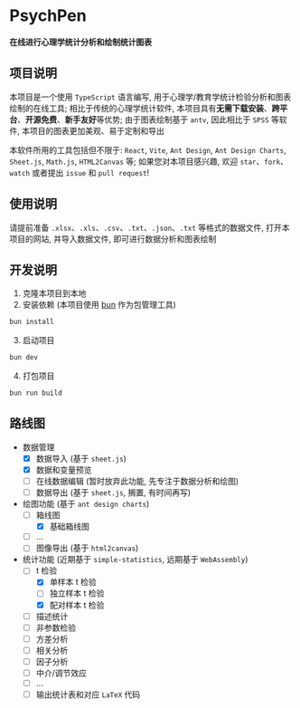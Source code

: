 # PsychPen

**在线进行心理学统计分析和绘制统计图表**

## 项目说明

本项目是一个使用 `TypeScript` 语言编写, 用于心理学/教育学统计检验分析和图表绘制的在线工具; 相比于传统的心理学统计软件, 本项目具有**无需下载安装**、**跨平台**、**开源免费**、**新手友好**等优势; 由于图表绘制基于 `antv`, 因此相比于 `SPSS` 等软件, 本项目的图表更加美观、易于定制和导出

本软件所用的工具包括但不限于: `React`, `Vite`, `Ant Design`, `Ant Design Charts`, `Sheet.js`, `Math.js`, `HTML2Canvas` 等; 如果您对本项目感兴趣, 欢迎 `star`、`fork`、`watch` 或者提出 `issue` 和 `pull request`!

## 使用说明

请提前准备 `.xlsx`、`.xls`、`.csv`、`.txt`、`.json`、`.txt` 等格式的数据文件, 打开本项目的网站, 并导入数据文件, 即可进行数据分析和图表绘制

## 开发说明

1. 克隆本项目到本地
2. 安装依赖 (本项目使用 [bun](https://bun.sh) 作为包管理工具)
  ```bash
  bun install
  ```
3. 启动项目
  ```bash
  bun dev
  ```
4. 打包项目
  ```bash
  bun run build
  ```

## 路线图

- 数据管理
  - [x] 数据导入 (基于 `sheet.js`)
  - [x] 数据和变量预览 
  - [ ] 在线数据编辑 (暂时放弃此功能, 先专注于数据分析和绘图)
  - [ ] 数据导出 (基于 `sheet.js`, 搁置, 有时间再写)
- 绘图功能 (基于 `ant design charts`)
  - [ ] 箱线图
    - [x] 基础箱线图
  - [ ] ...
  - [ ] 图像导出 (基于 `html2canvas`)
- 统计功能 (近期基于 `simple-statistics`, 远期基于 `WebAssembly`)
  - [ ] t 检验
    - [x] 单样本 t 检验
    - [ ] 独立样本 t 检验
    - [x] 配对样本 t 检验
  - [ ] 描述统计
  - [ ] 非参数检验
  - [ ] 方差分析
  - [ ] 相关分析
  - [ ] 因子分析
  - [ ] 中介/调节效应
  - [ ] ...
  - [ ] 输出统计表和对应 `LaTeX` 代码
